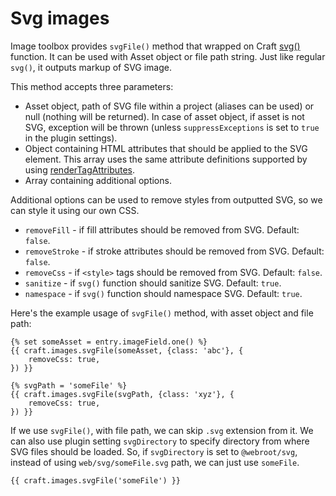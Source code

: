 # Svg images

Image toolbox provides `svgFile()` method that wrapped on Craft [svg()](https://craftcms.com/docs/4.x/dev/functions.html#svg) function. It can be used with Asset object or file path string. Just like regular `svg()`, it outputs markup of SVG image.

This method accepts three parameters:

* Asset object, path of SVG file within a project (aliases can be used) or null (nothing will be returned). In case of asset object, if asset is not SVG, exception will be thrown (unless `suppressExceptions` is set to `true` in the plugin settings).
* Object containing HTML attributes that should be applied to the SVG element. This array uses the same attribute definitions supported by using [renderTagAttributes](yii\helpers\BaseHtml::renderTagAttributes()).
* Array containing additional options. 

Additional options can be used to remove styles from outputted SVG, so we can style it using our own CSS. 
* `removeFill` - if fill attributes should be removed from SVG. Default: `false`.
* `removeStroke` - if stroke attributes should be removed from SVG. Default: `false`.
* `removeCss` - if `<style>` tags should be removed from SVG. Default: `false`.
* `sanitize` - if `svg()` function should sanitize SVG. Default: `true`.
* `namespace` - if `svg()` function should namespace SVG. Default: `true`.

Here's the example usage of `svgFile()` method, with asset object and file path:

```twig
{% set someAsset = entry.imageField.one() %}
{{ craft.images.svgFile(someAsset, {class: 'abc'}, {
    removeCss: true,
}) }}

{% svgPath = 'someFile' %}
{{ craft.images.svgFile(svgPath, {class: 'xyz'}, {
    removeCss: true,
}) }}
```

If we use `svgFile()`, with file path, we can skip `.svg` extension from it. We can also use plugin setting `svgDirectory` to specify directory from where SVG files should be loaded. So, if `svgDirectory` is set to `@webroot/svg`, instead of using `web/svg/someFile.svg` path, we can just use `someFile`.

```twig
{{ craft.images.svgFile('someFile') }}
```